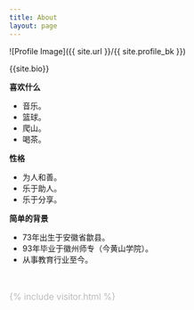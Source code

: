 ```yaml
---
title: About
layout: page
---
```

![Profile Image]({{ site.url }}/{{ site.profile_bk }})
<figcaption class="caption">{{site.bio}}</figcaption>

<b>喜欢什么</b><br>
<ul>
    <li>音乐。</li>
    <li>篮球。</li>
    <li>爬山。</li>
    <li>喝茶。</li>
</ul>

<b>性格</b><br>
<ul>
    <li>为人和善。</li>
    <li>乐于助人。</li>
    <li>乐于分享。</li>
</ul>

<b>简单的背景</b><br>
<ul>
    <li>73年出生于安徽省歙县。</li>
    <li>93年毕业于徽州师专（今黄山学院）。</li>
    <li>从事教育行业至今。</li>    
</ul>

<br>
<p style="color:#aaa;font-size: 1.0rem;font-weight: 300;">
    {% include visitor.html %}
</p>

